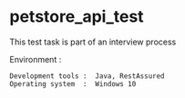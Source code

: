 # petstore_api_test
This test task is part of an interview process

Environment :

    Development tools :  Java, RestAssured
    Operating system  :  Windows 10
    
   
